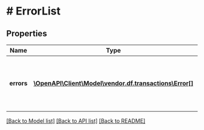 # # ErrorList

## Properties

Name | Type | Description | Notes
------------ | ------------- | ------------- | -------------
**errors** | [**\OpenAPI\Client\Model\vendor.df.transactions\Error[]**](Error.md) | An array of individual error objects containing error details. |

[[Back to Model list]](../../README.md#models) [[Back to API list]](../../README.md#endpoints) [[Back to README]](../../README.md)
